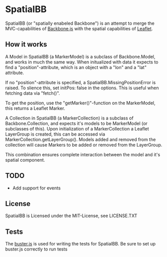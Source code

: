 SpatialBB
=========

SpatialBB (or "spatially enabeled Backbone") is an attempt to merge the MVC-capabilities of
[Backbone.js](http://backbonejs.org/) with the spatial capabilities of [Leaflet](http://leafletjs.com/).

How it works
------------
A Model in SpatialBB (a MarkerModel) is a subclass of Backbone.Model, and works in much the same way.
When initualized with  data it expects to find a "position"-attribute, which is an object with
a "lon" and a "lat" attribute.

If no "position"-attribute is specified, a SpatialBB.MissingPositionError is raised.
To slience this, set initPos: false in the options. This is useful when fetching data via "fetch()".

To get the position, use the "getMarker()"-function on the MarkerModel, this returns a Leaflet Marker.

A Collection in SpatialBB (a MarkerCollection) is a subclass of Backbone.Collection, and expects it's
models to be MarkerModel (or subclasses of this). Upon initialization of a MarkerCollection a Leaflet
LayerGroup is created, this can be accessed via  MarkerCollection.getLayerGroup(). Models added and removed
from the collection will cause Markers to be added or removed from the LayerGroup.

This combination ensures complete interaction between the model and it's spatial component.

TODO
----
- Add support for events

License
-------
SpatialBB is Licensed under the MIT-License, see LICENSE.TXT

Tests
-----
The [buster.js](http://www.busterjs.org/) is used for writing the tests for SpatialBB. Be sure to set up buster.js correctly to run tests